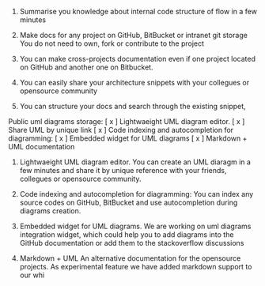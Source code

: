 
1. Summarise you knowledge about internal code structure of flow in a few minutes
      
2. Make docs for any project on GitHub, BitBucket or intranet git storage
   You do not need to own, fork or contribute to the project
   
3. You can make cross-projects documentation even if one project located on GitHub and another one on Bitbucket.

4. You can easily share your architecture snippets with your collegues or opensource community

5. You can structure your docs and search through the existing snippet, 



Public uml diagrams storage:
[ x ]  Lightwaeight UML diagram editor.
[ x ]  Share UML by unique link
[ x ]  Code indexing and autocompletion for diagramming:
[ x ]  Embedded widget for UML diagrams
[ x ]  Markdown + UML documentation

1. Lightwaeight UML diagram editor.
You can create an UML diaragm in a few minutes and
share it by unique reference with your friends, collegues or opensource community.

2. Code indexing and autocompletion for diagramming:
You can index any source codes on GitHub, BitBucket and use autocompletion during diagrams creation.

3. Embedded widget for UML diagrams.
We are working on uml diagrams integration widget,
which could help you to add diagrams into the GitHub documentation or add them to the stackoverflow discussions

4. Markdown + UML
An alternative documentation for the opensource projects. 
As experimental feature we have added markdown support to our whi
